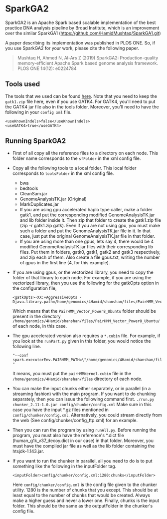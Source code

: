 # SparkGA2

SparkGA2 is an Apache Spark based scalable implementation of the best practice DNA analysis pipeline by Broad Institute, which is an improvement over the similar SparkGA1 (https://github.com/HamidMushtaq/SparkGA1.git) 

A paper describing its implementation was published in PLOS ONE. So, if you use SparkGA2 for your work, please cite the following paper.

> Mushtaq H, Ahmed N, Al-Ars Z (2019) SparkGA2: Production-quality memory-efficient Apache Spark based genome analysis framework. PLOS ONE 14(12): e0224784

## Tools used

The tools that we used can be found [here](https://drive.google.com/drive/u/1/folders/1cKjn7TbxX8XO3Tok5FK-SDwHYNrt67aN). Note that you need to keep the `gatk1.zip` file here, even if you use GATK4. For GATK4, you'll need to put the GATK4 jar file also in the tools folder. Moreover, you'll need to have the following in your `config xml` file.

```
<useKnownIndels>false</useKnownIndels>
<useGATK4>true</useGATK4>
```

## Running SparkGA2

* First of all copy all the reference files to a directory on each node. This folder name corresponds to the `sfFolder` in the xml config file.

* Copy all the following tools to a local folder. This local folder corresponds to `toolsFolder` in the xml config file.
	- bwa
	- bedtools
	- CleanSam.jar
	- GenomeAnalysisTK.jar (Original)
	- MarkDuplicates.jar
	- If you are using gpu accelerated haplo type caller, make a folder gatk1, and put the corresponding modified GenomeAnalysisTK.jar and lib folder inside it. Then zip that folder to create the gatk1.zip file (zip -r gatk1.zip gatk). Even if you are not using gpu, you must make such a folder and put the GenomeAnalysisTK.jar file in it. In that case, just put the original GenomeAnalysisTK.jar file in that folder.
	- If you are using more than one gpus, lets say 4, there would be 4 modified GenomeAnalysisTK.jar files with their corresponding lib files. Put them in folders, gatk0, gatk1, gatk2 and gatk3 respectively, and zip each of them. Also create a file gpus.txt, writing the number of gpus in the first line (4, for this example).
	
* If you are using gpus, or the vectorized library, you need to copy the folder of that library to each node. For example, if you are using the vectorized library, then you use the following for the gatkOpts option in the configuration file,
	```
	<gatkOpts>-XX:+AggressiveOpts -Djava.library.path=/home/genomics/4Hamid/shanshan/files/PairHMM_Vector_Power8_Ubuntu/</gatkOpts>
	```
	Which means that the `PairHMM_Vector_Power8_Ubuntu` folder should be present in the directory `/home/genomics/4Hamid/shanshan/files/PairHMM_Vector_Power8_Ubuntu/` of each node, in this case.

* The gpu accelerated version also requires a `*.cubin` file. For example, if you look at the `runPart.py` given in this folder, you would notice the following line.
	```
	"--conf spark.executorEnv.PAIRHMM_PATH=\"/home/genomics/4Hamid/shanshan/files/pairHMMKernel.cubin\" " 
	```
	It means, you must put the `pairHMMKernel.cubin` file in the `/home/genomics/4Hamid/shanshan/files` directory of each node.

* You can make the input chunks either separately, or in parallel (in a streaming fashion) with the main program. If you want to do chunking separately, then you can issue the following command first.
	`./run.py chunker_2.11-1.0.jar config/chunker/config.xml`
	Make sure in this case you have the input *.gz files mentioned in `config/chunker/config.xml`. Alternatively, you could stream directly from the web (See config/chunker/config_ftp.xml) for an example.

* Then you can run the program by using `runAll.py`. Before running the program, you must also have the reference's *.dict file (human_g1k_v37_decoy.dict in our case) in that folder. Moreover, you must have the compiled jar file as well as the lib folder containing the htsjdk-1.143.jar. 

* If you want to run the chunker in parallel, all you need to do is to put something like the following in the inputFolder tag.
	```
	<inputFolder>config/chunker/config.xml:1280:chunks</inputFolder>
	```
	Here `config/chunker/config.xml` is the config file given to the chunker utility. 1280 is the number of chunks that you except. This should be at least equal to the number of chunks that would be created. Always make a higher guess and never a lower one. Finally, chunks is the input folder. This should be the same as the outputFolder in the chunker's config file.
